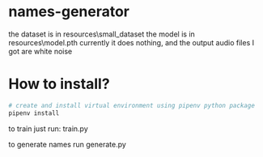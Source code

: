 # names-generator
the dataset is in resources\small_dataset
the model is in resources\model.pth
currently it does nothing, and the output audio files I got are white noise

# How to install?
```bash
# create and install virtual environment using pipenv python package
pipenv install 
``` 

to train just run: train.py

to generate names run generate.py